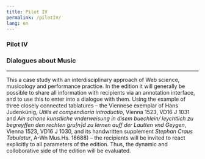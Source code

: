 ```yaml
---
title: Pilot IV
permalink: /pilotIV/
lang: en
---
```


### Pilot IV
### Dialogues about Music
___
This a case study with an interdisciplinary approach of Web science, musicology and performance practice. In the edition it will generally be possible to share all information with recipients via an annotation interface, and to use this to enter into a dialogue with them. Using the example of three closely connected tablatures – the Viennese exemplar of
Hans Judenkünig, _Utilis et compendiaria introductio_, Vienna 1523, VD16 J 1031 and _Ain schone kunstliche vnderweisung in disem buechlein/ leychtlich zu begreyffen den rechten gru[n]d zu lernen auff der Lautten vnd Geygen_, Vienna 1523, VD16 J 1030,  and its handwritten supplement _Stephan Craus
Tabulatur_, A-Wn Mus.Hs. 18688) – the recipients will be invited to react explicitly to all parameters of the
edition. Thus, the dynamic and colloborative side of the edition will be evaluated.
